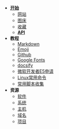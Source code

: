 * [**开始**](README.md)
  * [网站](nav/site.md)
  * [图床](nav/imgbed.md)
  * [收藏](nav/fav.md)
  * [**API**](api/api.md)
* **教程**
  * [Markdown](tech/markdown.md)
  * [Emoji](tech/emoji.md)
  * [Github](tech/github.md)
  * [Google Fonts](tech/googlefont.md)
  * [docsify](tech/docsify.md)
  * [微软开发者E5申请](/tech/e5.md)
  * [Linux常用命令](tech/linux.md)
  * [常用脚本收集](tech/shell.md)
* **资源**
  * [软件](ziyuan/soft.md)
  * [系统](ziyuan/system.md)
  * [主机](ziyuan/host.md)
  * [域名](ziyuan/domin.md)
  * [项目](ziyuan/githubPJ.md)

